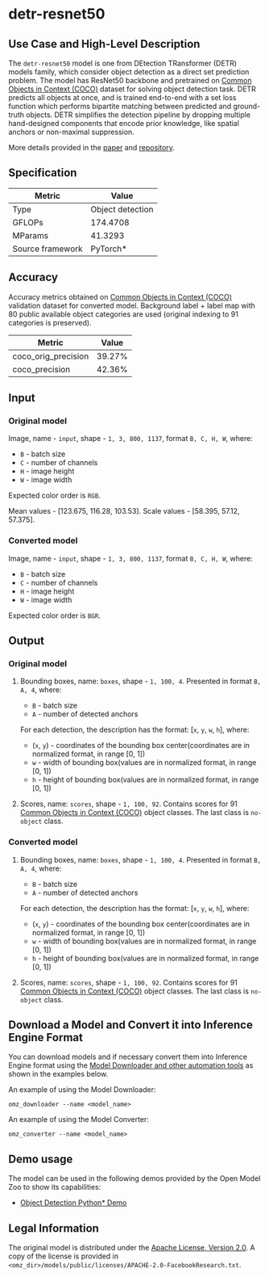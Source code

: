 # detr-resnet50

## Use Case and High-Level Description

The `detr-resnet50` model is one from DEtection TRansformer (DETR) models family, which consider object detection as a direct set prediction problem. The model has ResNet50 backbone and pretrained on [Common Objects in Context (COCO)](https://cocodataset.org/#home) dataset for solving object detection task. DETR predicts all objects at once, and is trained end-to-end with a set loss function which performs bipartite matching between predicted and ground-truth objects. DETR simplifies the detection pipeline by dropping multiple hand-designed components that encode prior knowledge, like spatial anchors or non-maximal suppression.

More details provided in the [paper](https://arxiv.org/abs/2005.12872) and [repository](https://github.com/facebookresearch/detr).

## Specification

| Metric                          | Value             |
|---------------------------------|-------------------|
| Type                            | Object detection  |
| GFLOPs                          | 174.4708          |
| MParams                         | 41.3293           |
| Source framework                | PyTorch\*         |

## Accuracy

Accuracy metrics obtained on [Common Objects in Context (COCO)](https://cocodataset.org/#home) validation dataset for converted model. Background label + label map with 80 public available object categories are used (original indexing to 91 categories is preserved).

| Metric              | Value  |
| ------------------- | ------ |
| coco_orig_precision | 39.27% |
| coco_precision      | 42.36% |

## Input

### Original model

Image, name - `input`, shape - `1, 3, 800, 1137`, format `B, C, H, W`, where:

- `B` - batch size
- `C` - number of channels
- `H` - image height
- `W` - image width

Expected color order is `RGB`.

Mean values - [123.675, 116.28, 103.53].
Scale values - [58.395, 57.12, 57.375].

### Converted model

Image, name - `input`, shape - `1, 3, 800, 1137`, format `B, C, H, W`, where:

- `B` - batch size
- `C` - number of channels
- `H` - image height
- `W` - image width

Expected color order is `BGR`.

## Output

### Original model

1. Bounding boxes, name: `boxes`, shape - `1, 100, 4`. Presented in format `B, A, 4`, where:

    - `B` - batch size
    - `A` - number of detected anchors

    For each detection, the description has the format: [`x`, `y`, `w`, `h`], where:

    - (`x`, `y`) - coordinates of the bounding box center(coordinates are in normalized format, in range [0, 1])
    - `w` - width of bounding box(values are in normalized format, in range [0, 1])
    - `h` - height of bounding box(values are in normalized format, in range [0, 1])

2. Scores, name: `scores`, shape - `1, 100, 92`. Contains scores for 91 [Common Objects in Context (COCO)](https://cocodataset.org/#home) object classes. The last class is `no-object` class.

### Converted model

1. Bounding boxes, name: `boxes`, shape - `1, 100, 4`. Presented in format `B, A, 4`, where:

    - `B` - batch size
    - `A` - number of detected anchors

    For each detection, the description has the format: [`x`, `y`, `w`, `h`], where:

    - (`x`, `y`) - coordinates of the bounding box center(coordinates are in normalized format, in range [0, 1])
    - `w` - width of bounding box(values are in normalized format, in range [0, 1])
    - `h` - height of bounding box(values are in normalized format, in range [0, 1])

2. Scores, name: `scores`, shape - `1, 100, 92`. Contains scores for 91 [Common Objects in Context (COCO)](https://cocodataset.org/#home) object classes. The last class is `no-object` class.

## Download a Model and Convert it into Inference Engine Format

You can download models and if necessary convert them into Inference Engine format using the [Model Downloader and other automation tools](../../../tools/model_tools/README.md) as shown in the examples below.

An example of using the Model Downloader:
```
omz_downloader --name <model_name>
```

An example of using the Model Converter:
```
omz_converter --name <model_name>
```

## Demo usage

The model can be used in the following demos provided by the Open Model Zoo to show its capabilities:

* [Object Detection Python\* Demo](../../../demos/object_detection_demo/python/README.md)

## Legal Information

The original model is distributed under the
[Apache License, Version 2.0](https://raw.githubusercontent.com/facebookresearch/detr/master/LICENSE).
A copy of the license is provided in `<omz_dir>/models/public/licenses/APACHE-2.0-FacebookResearch.txt`.
